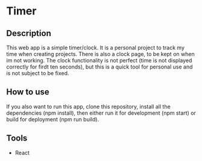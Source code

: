 # Timer

## Description
This web app is a simple timer/clock. It is a personal project to track my time when creating projects. There is also a clock page, to be kept on when im not working. The clock functionality is not perfect (time is not displayed correctly for firdt ten seconds), but this is a quick tool for personal use and is not subject to be fixed.

## How to use
If you also want to run this app, clone this repository, install all the dependencies (npm install), then either run it for development (npm start) or build for deployment (npm run build).

## Tools
- React
